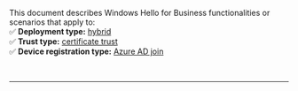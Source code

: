 This document describes Windows Hello for Business functionalities or scenarios that apply to:\
✅ **Deployment type:** [hybrid](../identity-protection/hello-for-business/hello-how-it-works-technology.md#hybrid-deployment)\
✅ **Trust type:** [certificate trust](../identity-protection/hello-for-business/hello-how-it-works-technology.md#certificate-trust)\
✅ **Device registration type:** [Azure AD join](../identity-protection/hello-for-business/hello-how-it-works-technology.md#azure-active-directory-join)

<br>

---
